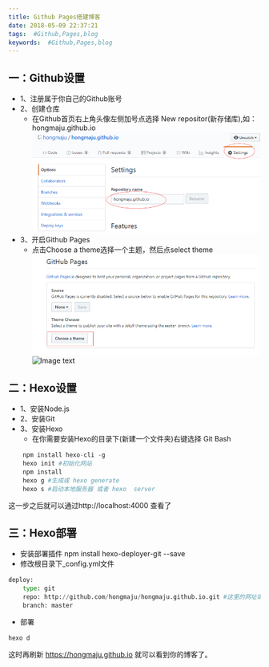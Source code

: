 ```yaml
---
title: Github Pages搭建博客
date: 2018-05-09 22:37:21
tags:  #Github,Pages,blog
keywords:  #Github,Pages,blog
---
```

## 一：Github设置
* 1、注册属于你自己的Github账号
* 2、创建仓库
    * 在Github首页右上角头像左侧加号点选择 New repositor(新存储库),如：hongmaju.github.io
    ![Image text](https://raw.githubusercontent.com/hongmaju/blog/master/本地博客/source/_posts/images/GithubPages搭建博客1.jpg)
* 3、开启Github Pages
    * 点击Choose a theme选择一个主题，然后点select theme
    ![Image text](https://raw.githubusercontent.com/hongmaju/blog/master/本地博客/source/_posts/images/GithubPages搭建博客2.jpg)
     ![Image text](https://raw.githubusercontent.com/hongmaju/blog/master/本地博客/source/_posts/images/GithubPages搭建博客3.jpg)
## 二：Hexo设置
* 1、安装Node.js
* 2、安装Git
* 3、安装Hexo
    * 在你需要安装Hexo的目录下(新建一个文件夹)右键选择 Git Bash
```python
    npm install hexo-cli -g
    hexo init #初始化网站
    npm install
    hexo g #生成或 hexo generate
    hexo s #启动本地服务器 或者 hexo  server
```
这一步之后就可以通过http://localhost:4000  查看了

## 三：Hexo部署
* 安装部署插件
npm install hexo-deployer-git --save
* 修改根目录下_config.yml文件
```python
deploy:
    type: git
    repo: http://github.com/hongmaju/hongmaju.github.io.git #这里的网址填你自己的
    branch: master
```
* 部署
```python
hexo d
```
这时再刷新 https://hongmaju.github.io 就可以看到你的博客了。